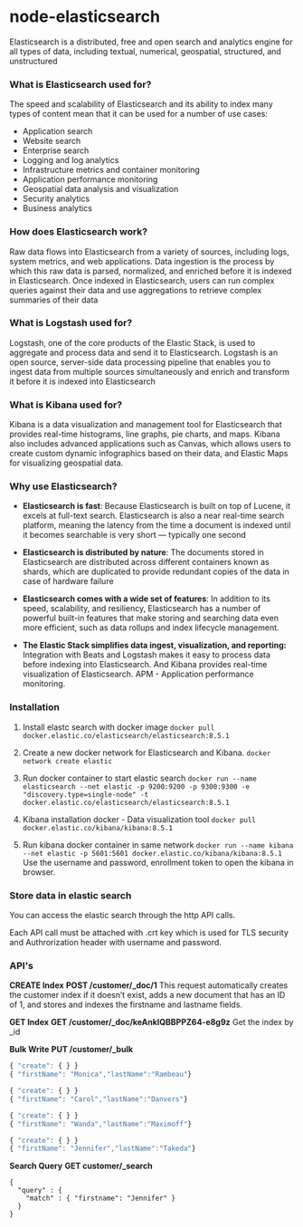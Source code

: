 # node-elasticsearch

Elasticsearch is a distributed, free and open search and analytics engine for all types of data, including textual, numerical, geospatial, structured, and unstructured

### What is Elasticsearch used for?

The speed and scalability of Elasticsearch and its ability to index many types of content mean that it can be used for a number of use cases:

- Application search
- Website search
- Enterprise search
- Logging and log analytics
- Infrastructure metrics and container monitoring
- Application performance monitoring
- Geospatial data analysis and visualization
- Security analytics
- Business analytics

### How does Elasticsearch work?

Raw data flows into Elasticsearch from a variety of sources, including logs, system metrics, and web applications. Data ingestion is the process by which this raw data is parsed, normalized, and enriched before it is indexed in Elasticsearch. Once indexed in Elasticsearch, users can run complex queries against their data and use aggregations to retrieve complex summaries of their data

### What is Logstash used for?

Logstash, one of the core products of the Elastic Stack, is used to aggregate and process data and send it to Elasticsearch. Logstash is an open source, server-side data processing pipeline that enables you to ingest data from multiple sources simultaneously and enrich and transform it before it is indexed into Elasticsearch

### What is Kibana used for?

Kibana is a data visualization and management tool for Elasticsearch that provides real-time histograms, line graphs, pie charts, and maps. Kibana also includes advanced applications such as Canvas, which allows users to create custom dynamic infographics based on their data, and Elastic Maps for visualizing geospatial data.

### Why use Elasticsearch?

- **Elasticsearch is fast**:
  Because Elasticsearch is built on top of Lucene, it excels at full-text search. Elasticsearch is also a near real-time search platform, meaning the latency from the time a document is indexed until it becomes searchable is very short — typically one second

- **Elasticsearch is distributed by nature**:
  The documents stored in Elasticsearch are distributed across different containers known as shards, which are duplicated to provide redundant copies of the data in case of hardware failure

- **Elasticsearch comes with a wide set of features**: In addition to its speed, scalability, and resiliency, Elasticsearch has a number of powerful built-in features that make storing and searching data even more efficient, such as data rollups and index lifecycle management.

- **The Elastic Stack simplifies data ingest, visualization, and reporting:**
  Integration with Beats and Logstash makes it easy to process data before indexing into Elasticsearch. And Kibana provides real-time visualization of Elasticsearch. APM - Application performance monitoring.

### Installation

1. Install elastc search with docker image
   `docker pull docker.elastic.co/elasticsearch/elasticsearch:8.5.1`

2. Create a new docker network for Elasticsearch and Kibana.
   `docker network create elastic`

3. Run docker container to start elastic search
   `docker run --name elasticsearch --net elastic -p 9200:9200 -p 9300:9300 -e "discovery.type=single-node" -t docker.elastic.co/elasticsearch/elasticsearch:8.5.1`

4. Kibana installation docker - Data visualization tool
   `docker pull docker.elastic.co/kibana/kibana:8.5.1`

5. Run kibana docker container in same network
   `docker run --name kibana --net elastic -p 5601:5601 docker.elastic.co/kibana/kibana:8.5.1`
   Use the username and password, enrollment token to open the kibana in browser.

### Store data in elastic search

You can access the elastic search through the http API calls.

Each API call must be attached with .crt key which is used for TLS security and Authrorization header with username and password.

### API's

**CREATE Index**
**POST /customer/\_doc/1**
This request automatically creates the customer index if it doesn’t exist, adds a new document that has an ID of 1, and stores and indexes the firstname and lastname fields.

**GET Index**
**GET /customer/\_doc/keAnkIQBBPPZ64-e8g9z**
Get the index by \_id

**Bulk Write**
**PUT /customer/\_bulk**

```javascript
{ "create": { } }
{ "firstName": "Monica","lastName":"Rambeau"}

{ "create": { } }
{ "firstName": "Carol","lastName":"Danvers"}

{ "create": { } }
{ "firstName": "Wanda","lastName":"Maximoff"}

{ "create": { } }
{ "firstName": "Jennifer","lastName":"Takeda"}


```

**Search Query**
**GET customer/\_search**

```
{
  "query" : {
    "match" : { "firstname": "Jennifer" }
  }
}
```
